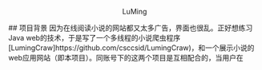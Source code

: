 <p align="center">LuMing</p>
## 项目背景  
因为在线阅读小说的网站都又太多广告，界面也很乱。正好想练习Java web的技术，于是写了一个多线程的小说爬虫程序[LumingCraw]https://github.com/csccsid/LumingCraw)，和一个展示小说的web应用网站（即本项目）。同账号下的这两个项目是互相配合的，当用户在

